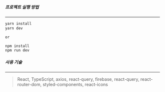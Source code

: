 ##### 프로젝트 실행 방법

---

```javascript
yarn install
yarn dev

or

npm install
npm run dev
```

##### 사용 기술

---

> React, TypeScript, axios, react-query, firebase, react-query, react-router-dom, styled-components, react-icons
